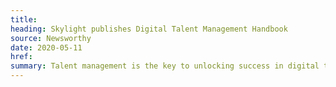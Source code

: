 ```yaml
---
title:
heading: Skylight publishes Digital Talent Management Handbook
source: Newsworthy
date: 2020-05-11
href:
summary: Talent management is the key to unlocking success in digital transformations. That's why we're excited to a release a <a href="/work/toolkits/digital-talent-management/">comprehensive guide</a> on how government agencies can recruit, hire, onboard, and retain digital talent.
---
```

